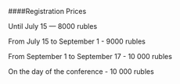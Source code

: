 ####Registration Prices

Until July 15 — 8000 rubles

From July 15 to September 1 - 9000 rubles

From September 1 to September 17 - 10 000 rubles

On the day of the conference - 10 000 rubles
